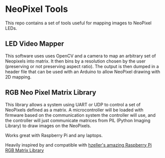 # NeoPixel Tools

This repo contains a set of tools useful for mapping images to NeoPixel LEDs. 

## LED Video Mapper

This software uses uses OpenCV and a camera to map an arbitrary set of Neopixels into matrix. It then bins 
by a resolution chosen by the user (preserving or not preserving aspect ratio). The output is then dumped in a header
file that can be used with an Arduino to allow NeoPixel drawing with 2D mapping.

## RGB Neo Pixel Matrix Library

This library allows a system using UART or UDP to control a set of NeoPixels defined as a matrix. A microcontroller will be 
loaded with firmware based on the communication system the controller will use, and the controller will just communicate
matrices from PIL (Python Imaging Library) to draw images on the NeoPixels. 

Works great with Raspberry Pi and any laptops. 

Heavily inspired by and compatible with [hzeller's amazing Raspberry Pi RGB Matrix Library](https://github.com/hzeller/rpi-rgb-led-matrix)
